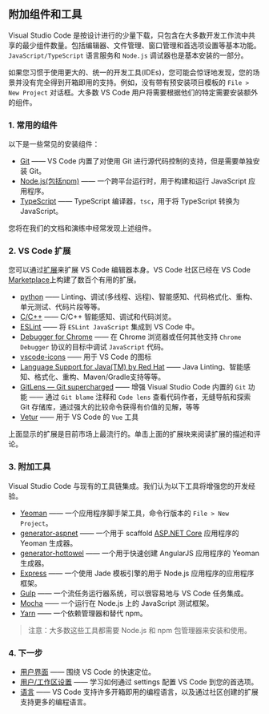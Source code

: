 <!--
 * @Author: haoluo
 * @Date: 2019-07-23 09:06:14
 * @LastEditors: haoluo
 * @LastEditTime: 2019-07-23 11:38:27
 * @Description: file content
 -->
## 附加组件和工具
Visual Studio Code 是按设计进行的少量下载，只包含在大多数开发工作流中共享的最少组件数量。包括编辑器、文件管理、窗口管理和首选项设置等基本功能。`JavaScript/TypeScript` 语言服务和 `Node.js` 调试器也是基本安装的一部分。

如果您习惯于使用更大的、统一的开发工具(IDEs)，您可能会惊讶地发现，您的场景并没有完全得到开箱即用的支持。例如，没有带有预安装项目模板的 `File > New Project` 对话框。大多数 VS Code 用户将需要根据他们的特定需要安装额外的组件。

### 1. 常用的组件
以下是一些常见的安装组件：
- [Git](https://git-scm.com/download) —— VS Code 内置了对使用 Git 进行源代码控制的支持，但是需要单独安装 Git。
- [Node.js(包括npm)](https://nodejs.org/) —— 一个跨平台运行时，用于构建和运行 JavaScript 应用程序。
- [TypeScript](https://www.typescriptlang.org/) —— TypeScript 编译器，`tsc`，用于将 TypeScript 转换为 JavaScript。

您将在我们的文档和演练中经常发现上述组件。

### 2. VS Code 扩展
您可以通过[扩展](https://love2.io/@LH786020019/doc/VS-Code-docs/user_guide/exten_market.md)来扩展 VS Code 编辑器本身。VS Code 社区已经在 VS Code [Marketplace](https://marketplace.visualstudio.com/VSCode)上构建了数百个有用的扩展。
- [python](https://marketplace.visualstudio.com/items?itemName=ms-python.python) —— Linting、调试(多线程、远程)、智能感知、代码格式化、重构、单元测试、代码片段等等。
- [C/C++](https://love2.io/@LH786020019/doc/VS-Code-docs/languages/cplusplus.md) —— C/C++ 智能感知、调试和代码浏览。
- [ESLint](https://marketplace.visualstudio.com/items?itemName=dbaeumer.vscode-eslint) —— 将 `ESLint JavaScript` 集成到 VS Code 中。
- [Debugger for Chrome](https://marketplace.visualstudio.com/items?itemName=msjsdiag.debugger-for-chrome) —— 在 Chrome 浏览器或任何其他支持 `Chrome Debugger` 协议的目标中调试 `JavaScript` 代码。
- [vscode-icons](https://marketplace.visualstudio.com/items?itemName=vscode-icons-team.vscode-icons) —— 用于 VS Code 的图标
- [Language Support for Java(TM) by Red Hat](https://marketplace.visualstudio.com/items?itemName=redhat.java) —— Java Linting、智能感知、格式化、重构、Maven/Gradle支持等等。
- [GitLens — Git supercharged](https://marketplace.visualstudio.com/items?itemName=eamodio.gitlens) —— 增强 Visual Studio Code 内置的 `Git` 功能 —— 通过 `Git blame` 注释和 `Code lens` 查看代码作者，无缝导航和探索 Git 存储库，通过强大的比较命令获得有价值的见解，等等
- [Vetur](https://marketplace.visualstudio.com/items?itemName=octref.vetur) —— 用于 VS Code 的 `Vue` 工具

上面显示的扩展是目前市场上最流行的。单击上面的扩展块来阅读扩展的描述和评论。

### 3. 附加工具
Visual Studio Code 与现有的工具链集成。我们认为以下工具将增强您的开发经验。
- [Yeoman](http://yeoman.io/) —— 一个应用程序脚手架工具，命令行版本的 `File > New Project`。
- [generator-aspnet](https://www.npmjs.com/package/generator-aspnet) —— 一个用于 scaffold [ASP.NET Core](https://asp.net/) 应用程序的 Yeoman 生成器。
- [generator-hottowel](https://github.com/johnpapa/generator-hottowel) —— 一个用于快速创建 AngularJS 应用程序的 Yeoman 生成器。
- [Express](https://expressjs.com/) —— 一个使用 Jade 模板引擎的用于 Node.js 应用程序的应用程序框架。
- [Gulp](https://gulpjs.com/) —— 一个流任务运行器系统，可以很容易地与 VS Code 任务集成。
- [Mocha](https://mochajs.org/) —— 一个运行在 Node.js 上的 JavaScript 测试框架。
- [Yarn](https://yarnpkg.com/) —— 一个依赖管理器和替代 npm。

> 注意：大多数这些工具都需要 Node.js 和 npm 包管理器来安装和使用。

### 4. 下一步
- [用户界面](https://love2.io/@LH786020019/doc/VS-Code-docs/get_started/user_interface.md) —— 围绕 VS Code 的快速定位。
- [用户/工作区设置](https://love2.io/@LH786020019/doc/VS-Code-docs/get_started/settings.md) —— 学习如何通过 settings 配置 VS Code 到您的首选项。
- [语言](https://love2.io/@LH786020019/doc/VS-Code-docs/languages/overview.md) —— VS Code 支持许多开箱即用的编程语言，以及通过社区创建的扩展支持更多的编程语言。